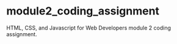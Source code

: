 # module2_coding_assignment
HTML, CSS, and Javascript for Web Developers module 2 coding assignment.
  
